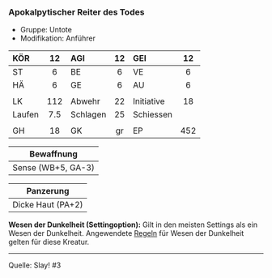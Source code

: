 ### Apokalpytischer Reiter des Todes

- Gruppe: Untote
- Modifikation: Anführer

| KÖR    | 12  | AGI      | 12  | GEI        | 12  |
| :----- | :-: | :------- | :-: | :--------- | :-: |
| ST     |  6  | BE       |  6  | VE         |  6  |
| HÄ     |  6  | GE       |  6  | AU         |  6  |
|        |     |          |     |            |     |
| LK     | 112 | Abwehr   | 22  | Initiative | 18  |
| Laufen | 7.5 | Schlagen | 25  | Schiessen  |     |
|        |     |          |     |            |     |
| GH     | 18  | GK       | gr  | EP         | 452 |

|     Bewaffnung     |
| :----------------: |
| Sense (WB+5, GA-3) |

|     Panzerung     |
| :---------------: |
| Dicke Haut (PA+2) |

**Wesen der Dunkelheit (Settingoption):** Gilt in den meisten Settings als ein Wesen der Dunkelheit. Angewendete [Regeln](../../grw/regeln-proben.md) für Wesen der Dunkelheit gelten für diese Kreatur.

---

Quelle: Slay! #3
